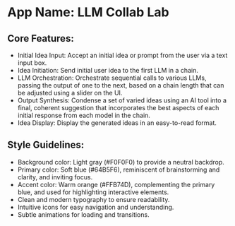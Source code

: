 # **App Name**: LLM Collab Lab

## Core Features:

- Initial Idea Input: Accept an initial idea or prompt from the user via a text input box.
- Idea Initiation: Send initial user idea to the first LLM in a chain.
- LLM Orchestration: Orchestrate sequential calls to various LLMs, passing the output of one to the next, based on a chain length that can be adjusted using a slider on the UI.
- Output Synthesis: Condense a set of varied ideas using an AI tool into a final, coherent suggestion that incorporates the best aspects of each initial response from each model in the chain.
- Idea Display: Display the generated ideas in an easy-to-read format.

## Style Guidelines:

- Background color: Light gray (#F0F0F0) to provide a neutral backdrop.
- Primary color: Soft blue (#64B5F6), reminiscent of brainstorming and clarity, and inviting focus. 
- Accent color: Warm orange (#FFB74D), complementing the primary blue, and used for highlighting interactive elements.
- Clean and modern typography to ensure readability.
- Intuitive icons for easy navigation and understanding.
- Subtle animations for loading and transitions.